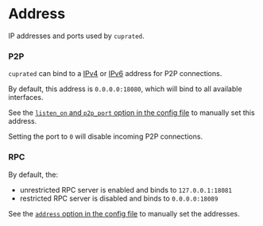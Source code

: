 # Address
IP addresses and ports used by `cuprated`.

### P2P
`cuprated` can bind to a [IPv4](https://en.wikipedia.org/wiki/IPv4) or [IPv6](https://en.wikipedia.org/wiki/IPv6) address for P2P connections.

By default, this address is `0.0.0.0:18080`, which will bind to all available interfaces.

See the [`listen_on` and `p2p_port` option in the config file](../config.md) to manually set this address.

Setting the port to `0` will disable incoming P2P connections.

### RPC
By default, the:

- unrestricted RPC server is enabled and binds to `127.0.0.1:18081`
- restricted RPC server is disabled and binds to `0.0.0.0:18089`

See the [`address` option in the config file](../config.md) to manually set the addresses.
